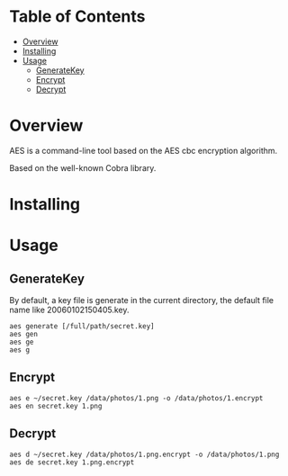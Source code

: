 

# Table of Contents

- [Overview](#overview)
- [Installing](#installing)
- [Usage](#usage)
  - [GenerateKey](#generatekey)
  - [Encrypt](#encrypt)
  - [Decrypt](#decrypt)

# Overview

AES is a command-line tool based on the AES cbc encryption algorithm.

Based on the well-known Cobra library.

# Installing

# Usage

## GenerateKey

By default, a key file is generate in the current directory, the default file name like 20060102150405.key.

```shell script
aes generate [/full/path/secret.key]
aes gen
aes ge
aes g
```

## Encrypt

```shell script
aes e ~/secret.key /data/photos/1.png -o /data/photos/1.encrypt
aes en secret.key 1.png
```

## Decrypt

```shell script
aes d ~/secret.key /data/photos/1.png.encrypt -o /data/photos/1.png
aes de secret.key 1.png.encrypt
```
